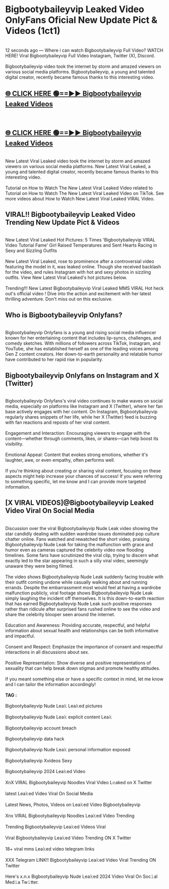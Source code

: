 # Bigbootybaileyvip Leaked Video OnlyFans Oficial New Update Pict & Videos (1ct1)
<br>
12 seconds ago — Where i can watch Bigbootybaileyvip Full Video? WATCH HERE! Viral Bigbootybaileyvip Full Video Instagram, Twitter (X), Discord.
<br><br>
Bigbootybaileyvip video took the internet by storm and amazed viewers on various social media platforms. Bigbootybaileyvip, a young and talented digital creator, recently became famous thanks to this interesting video.
<br>
<h2><a href="https://play.trustnlinepharmacy.us?title=Bigbootybaileyvip">🌐 CLICK HERE 🟢==►► Bigbootybaileyvip Leaked Videos</a></h2>
<br>
<h2><a href="https://play.trustnlinepharmacy.us?title=Bigbootybaileyvip">🌐 CLICK HERE 🟢==►► Bigbootybaileyvip Leaked Videos</a></h2>
<br>
New Latest Viral Leaked video took the internet by storm and amazed viewers on various social media platforms. New Latest Viral Leaked, a young and talented digital creator, recently became famous thanks to this interesting video.
<br><br>
Tutorial on How to Watch The New Latest Viral Leaked Video related to Tutorial on How to Watch The New Latest Viral Leaked Video on TikTok. See more videos about How to Watch New Latest Viral Leaked VIRAL Video.
<br>
<h2>VIRAL!! Bigbootybaileyvip Leaked Video Trending New Update Pict & Videos</h2>
<br>
New Latest Viral Leaked Hot Pictures: 5 Times 'Bigbootybaileyvip VIRAL Video Tutorial Fame' Girl Raised Temperatures and Sent Hearts Racing in Sexy and Sizzling Outfits
<br><br>
New Latest Viral Leaked, rose to prominence after a controversial video featuring the model in it, was leaked online. Though she received backlash for the video, and rules Instagram with hot and sexy photos in sizzling outfits. View New Latest Viral Leaked's hot pictures below.
<br><br>
Trending!!! New Latest Bigbootybaileyvip Viral Leaked MMS VIRAL Hot heck out's official video ! Dive into the action and excitement with her latest thrilling adventure. Don't miss out on this exclusive.
<br>
<h2>Who is Bigbootybaileyvip Onlyfans?</h2>
<br>
Bigbootybaileyvip Onlyfans is a young and rising social media influencer known for her entertaining content that includes lip-syncs, challenges, and comedy sketches. With millions of followers across TikTok, Instagram, and YouTube, she has established herself as one of the leading voices among Gen Z content creators. Her down-to-earth personality and relatable humor have contributed to her rapid rise in popularity.
<br>
<h2>Bigbootybaileyvip Onlyfans on Instagram and X (Twitter)</h2>
<br>
Bigbootybaileyvip Onlyfans's viral video continues to make waves on social media, especially on platforms like Instagram and X (Twitter), where her fan base actively engages with her content. On Instagram, Bigbootybaileyvip regularly shares snippets of her life, while her X (Twitter) feed is buzzing with fan reactions and reposts of her viral content.
<br><br>
Engagement and Interaction: Encouraging viewers to engage with the content—whether through comments, likes, or shares—can help boost its visibility.
<br><br>
Emotional Appeal: Content that evokes strong emotions, whether it's laughter, awe, or even empathy, often performs well.
<br><br>
If you're thinking about creating or sharing viral content, focusing on these aspects might help increase your chances of success! If you were referring to something specific, let me know and I can provide more targeted information.
<br>
<h2>[X VIRAL VIDEOS]@Bigbootybaileyvip Leaked Video Viral On Social Media</h2>
<br>
Discussion over the viral Bigbootybaileyvip Nude Leak video showing the star candidly dealing with sudden wardrobe issues dominated pop culture chatter online. Fans watched and rewatched the short video, praising Bigbootybaileyvip Nude Leak for taking the malfunction with grace and humor even as cameras captured the celebrity video now flooding timelines. Some fans have scrutinized the viral clip, trying to discern what exactly led to the star appearing in such a silly viral video, seemingly unaware they were being filmed.
<br><br>
The video shows Bigbootybaileyvip Nude Leak suddenly facing trouble with their outfit coming undone while casually walking about and running errands. Despite the embarrassment most would feel at having a wardrobe malfunction publicly, viral footage shows Bigbootybaileyvip Nude Leak simply laughing the incident off themselves. It is this down-to-earth reaction that has earned Bigbootybaileyvip Nude Leak such positive responses rather than ridicule after surprised fans rushed online to see the video and share the celebrity blooper seen around the internet.
<br><br>
Education and Awareness: Providing accurate, respectful, and helpful information about sexual health and relationships can be both informative and impactful.
<br><br>
Consent and Respect: Emphasize the importance of consent and respectful interactions in all discussions about sex.
<br><br>
Positive Representation: Show diverse and positive representations of sexuality that can help break down stigmas and promote healthy attitudes.
<br><br>
If you meant something else or have a specific context in mind, let me know and I can tailor the information accordingly!
<br><br>
<strong>TAG :</strong>
<br><br>
Bigbootybaileyvip Nude Lea𝚔 Lea𝚔ed pictures
<br><br>
Bigbootybaileyvip Nude Lea𝚔 explicit content Lea𝚔
<br><br>
Bigbootybaileyvip account breach
<br><br>
Bigbootybaileyvip data hack
<br><br>
Bigbootybaileyvip Nude Lea𝚔 personal information exposed
<br><br>
Bigbootybaileyvip Xvideos Sexy
<br><br>
Bigbootybaileyvip 2024 Lea𝚔ed Video
<br><br>
XnX VIRAL Bigbootybaileyvip Noodles Viral Video L𝚎aked on X Twitter
<br><br>
latest Lea𝚔ed Video Viral On Social Media
<br><br>
Latest News, Photos, Videos on Lea𝚔ed Video Bigbootybaileyvip
<br><br>
Xnx VIRAL Bigbootybaileyvip Noodles Lea𝚔ed Video Trending
<br><br>
Trending Bigbootybaileyvip Lea𝚔ed Videos Viral
<br><br>
Viral Bigbootybaileyvip Lea𝚔ed Video Trending ON X Twitter
<br><br>
18+ viral mms Lea𝚔ed video telegram links
<br><br>
XXX Telegram LINK!! Bigbootybaileyvip Lea𝚔ed Video Viral Trending ON Twitter
<br><br>
Here's x.n.x Bigbootybaileyvip Nude Lea𝚔ed 2024 Video Viral On Soc𝚒al Med𝚒a Tw𝚒tter.